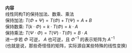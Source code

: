 **内容**  
线性同构T的保持加法、数乘、乘法  
保持加法: $T(\Phi+\Psi)=T(\Phi)+T(\Psi)=A+B$  
保持数乘: $T(k\cdot\Phi)=k\cdot T(\Phi)=k\cdot A$  
保持乘法: $T(\Psi\cdot\Phi)=T(\Psi)\cdot T(\Phi)=B\cdot A$  
进一步若 $\Phi$ 可逆， $A$ 也可逆，且 $\Phi^{-1}$ 的表示矩阵为 $A^{-1}$  
(也就是说，那些奇怪怪的矩阵，实际源自某些特殊的线性变换)  
